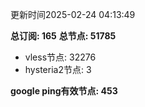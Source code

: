 更新时间2025-02-24 04:13:49

**总订阅: 165**
**总节点: 51785**
- vless节点: 32276
- hysteria2节点: 3

**google ping有效节点: 453**
